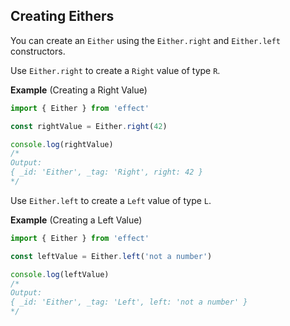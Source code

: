 ## Creating Eithers

You can create an `Either` using the `Either.right` and `Either.left` constructors.

Use `Either.right` to create a `Right` value of type `R`.

**Example** (Creating a Right Value)

```ts twoslash
import { Either } from 'effect'

const rightValue = Either.right(42)

console.log(rightValue)
/*
Output:
{ _id: 'Either', _tag: 'Right', right: 42 }
*/
```

Use `Either.left` to create a `Left` value of type `L`.

**Example** (Creating a Left Value)

```ts twoslash
import { Either } from 'effect'

const leftValue = Either.left('not a number')

console.log(leftValue)
/*
Output:
{ _id: 'Either', _tag: 'Left', left: 'not a number' }
*/
```
